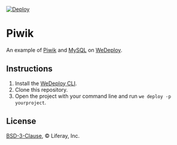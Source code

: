 [![Deploy](https://cdn.wedeploy.com/images/deploy.svg)](https://console.wedeploy.com/deploy?repo=https://github.com/wedeploy-examples/piwik-example)

# Piwik

An example of [Piwik](https://hub.docker.com/_/piwik/) and [MySQL](https://hub.docker.com/_/mysql/) on [WeDeploy](https://wedeploy.com/).

## Instructions

1. Install the [WeDeploy CLI](https://wedeploy.com/docs/intro/using-the-command-line/).
2. Clone this repository.
3. Open the project with your command line and run `we deploy -p yourproject`.

## License

[BSD-3-Clause](./LICENSE.md), © Liferay, Inc.
